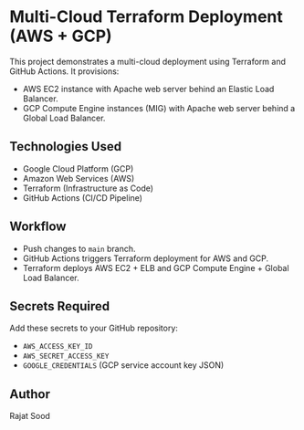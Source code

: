 # Multi-Cloud Terraform Deployment (AWS + GCP)

This project demonstrates a multi-cloud deployment using Terraform and GitHub Actions. It provisions:

- AWS EC2 instance with Apache web server behind an Elastic Load Balancer.
- GCP Compute Engine instances (MIG) with Apache web server behind a Global Load Balancer.

## Technologies Used

- Google Cloud Platform (GCP)
- Amazon Web Services (AWS)
- Terraform (Infrastructure as Code)
- GitHub Actions (CI/CD Pipeline)

## Workflow

- Push changes to `main` branch.
- GitHub Actions triggers Terraform deployment for AWS and GCP.
- Terraform deploys AWS EC2 + ELB and GCP Compute Engine + Global Load Balancer.

## Secrets Required

Add these secrets to your GitHub repository:

- `AWS_ACCESS_KEY_ID`
- `AWS_SECRET_ACCESS_KEY`
- `GOOGLE_CREDENTIALS` (GCP service account key JSON)

## Author

Rajat Sood
 
